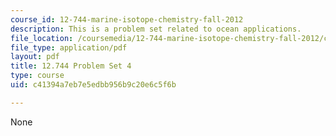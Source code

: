 ```yaml
---
course_id: 12-744-marine-isotope-chemistry-fall-2012
description: This is a problem set related to ocean applications.
file_location: /coursemedia/12-744-marine-isotope-chemistry-fall-2012/c41394a7eb7e5edbb956b9c20e6c5f6b_MIT12_744F12_Prob_Set4.pdf
file_type: application/pdf
layout: pdf
title: 12.744 Problem Set 4
type: course
uid: c41394a7eb7e5edbb956b9c20e6c5f6b

---
```

None